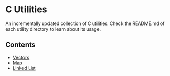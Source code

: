 # C Utilities

An incrementally updated collection of C utilities. Check the README.md of each utility directory to learn about its usage.

## Contents

- [Vectors](./vector)
- [Map](./map)
- [Linked List](./linked-list)

